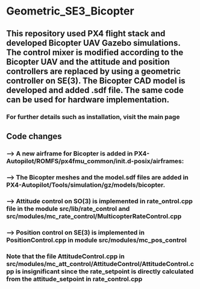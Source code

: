 # Geometric_SE3_Bicopter

## This repository used PX4 flight stack and developed Bicopter UAV Gazebo simulations. The control mixer is modified according to the Bicopter UAV and the attitude and position controllers are replaced by using a geometric controller on SE(3). The Bicopter CAD model is developed and added .sdf file. The same code can be used for hardware implementation.


### For further details such as installation, visit the main page 

## Code changes

### --> A new airframe for Bicopter is added in PX4-Autopilot/ROMFS/px4fmu_common/init.d-posix/airframes:

### -->  The Bicopter meshes and the model.sdf files are added in PX4-Autopilot/Tools/simulation/gz/models/bicopter.

### --> Attitude control on SO(3) is implemented in rate_ontrol.cpp file in the module src/lib/rate_control and  src/modules/mc_rate_control/MulticopterRateControl.cpp 

### --> Position control on SE(3) is implemented in PositionControl.cpp in module src/modules/mc_pos_control

### Note that the file AttitudeControl.cpp  in src/modules/mc_att_control/AttitudeControl/AttitudeControl.cpp is insignificant since the rate_setpoint is directly calculated from the attitude_setpoint in rate_control.cpp
